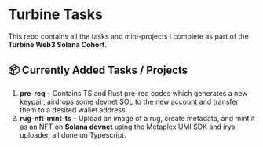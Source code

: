 # Turbine Tasks

This repo contains all the tasks and mini-projects I complete as part of the **Turbine Web3 Solana Cohort**.

## 📦 Currently Added Tasks / Projects

1. **pre-req** – Contains TS and Rust pre-req codes which generates a new keypair, airdrops some devnet SOL to the new account and transfer them to a desired wallet address.
2. **rug-nft-mint-ts** – Upload an image of a rug, create metadata, and mint it as an NFT on **Solana devnet** using the Metaplex UMI SDK and irys uploader, all done on Typescript.


